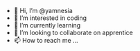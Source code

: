 - 👋 Hi, I’m @yamnesia
- 👀 I’m interested in coding
- 🌱 I’m currently learning 
- 💞️ I’m looking to collaborate on apprentice
- 📫 How to reach me ...

<!---
yamnesia/yamnesia is a ✨ special ✨ repository because its `README.md` (this file) appears on your GitHub profile.
You can click the Preview link to take a look at your changes.
--->
